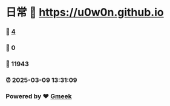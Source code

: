 # 日常 :link: https://u0w0n.github.io 
### :page_facing_up: [4](https://u0w0n.github.io/tag.html) 
### :speech_balloon: 0 
### :hibiscus: 11943 
### :alarm_clock: 2025-03-09 13:31:09 
### Powered by :heart: [Gmeek](https://github.com/Meekdai/Gmeek)
